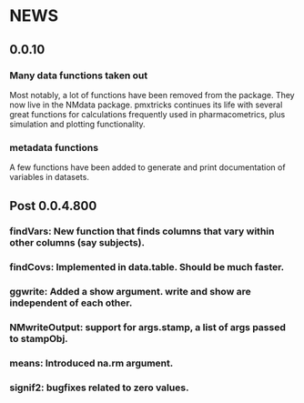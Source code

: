 # NEWS
## 0.0.10
### Many data functions taken out
Most notably, a lot of functions have been removed from the package. They now live in the NMdata package. pmxtricks continues its life with several great functions for calculations frequently used in pharmacometrics, plus simulation and plotting functionality.
### metadata functions
A few functions have been added to generate and print documentation of variables in datasets. 
## Post 0.0.4.800
### findVars: New function that finds columns that vary within other columns (say subjects).
### findCovs: Implemented in data.table. Should be much faster.
### ggwrite: Added a show argument. write and show are independent of each other.
### NMwriteOutput: support for args.stamp, a list of args passed to stampObj.
### means: Introduced na.rm argument. 
### signif2: bugfixes related to zero values.
